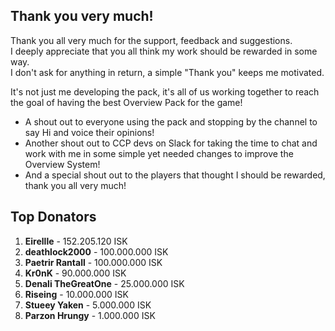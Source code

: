 ## Thank you very much!
Thank you all very much for the support, feedback and suggestions.  
I deeply appreciate that you all think my work should be rewarded in some way.  
I don't ask for anything in return, a simple "Thank you" keeps me motivated.  
  
It's not just me developing the pack, it's all of us working together to reach the goal of having the best Overview Pack for the game!
  
- A shout out to everyone using the pack and stopping by the channel to say Hi and voice their opinions!
- Another shout out to CCP devs on Slack for taking the time to chat and work with me in some simple yet needed changes to improve the Overview System!
- And a special shout out to the players that thought I should be rewarded, thank you all very much!

## Top Donators
1. **Eirellle** - 152.205.120 ISK
2. **deathlock2000** - 100.000.000 ISK
3. **Paetrir Rantall** - 100.000.000 ISK
4. **Kr0nK** - 90.000.000 ISK
5. **Denali TheGreatOne** - 25.000.000 ISK
6. **Riseing** - 10.000.000 ISK
7. **Stueey Yaken** - 5.000.000 ISK
8. **Parzon Hrungy** - 1.000.000 ISK